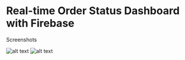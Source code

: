 Real-time Order Status Dashboard with Firebase
==================

Screenshots

![alt text](https://cloud.githubusercontent.com/assets/1684999/3193046/9421835c-eced-11e3-9eea-02f6d2bec167.png "Screenshot1")
![alt text](https://cloud.githubusercontent.com/assets/1684999/3193027/5d4d7d54-eced-11e3-970f-c1a456e624f5.png "Screenshot 2")